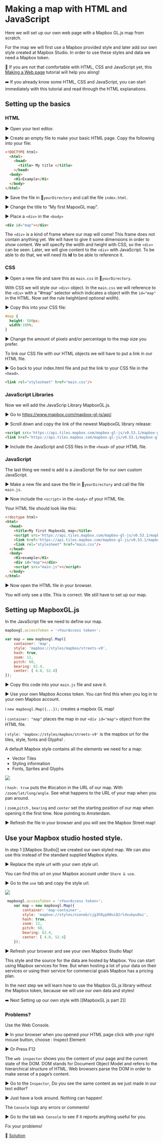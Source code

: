 
# Making a map with HTML and JavaScript

Here we will set up our own web page with a Mapbox GL.js map from scratch. 

For the map we will first use a Mapbox provided style and later add our own style created at Mapbox Studio. In order to use these styles and data we need a Mapbox token. 

:link: If you are not that comfortable with HTML, CSS and JavaScript yet, this [Making a Web page](https://github.com/NieneB/Webmapping_for_beginners/wiki/Making-a-web-page) tutorial will help you along!

:arrow_right: If you already know some HTML, CSS and JavaScript, you can start immediately with this tutorial and read through the HTML explanations. 

## Setting up the basics 

### HTML 

:arrow_forward: Open your text editor.

:arrow_forward: Create an empty file to make your basic HTML page. Copy the following into your file:

``` html
<!DOCTYPE html>
  <html>
    <head>
      <title> My title </title>
    </head>
  <body>
    <H1>Example</H1>
  </body>
</html>
```

:arrow_forward: Save the file in :open_file_folder:`yourDirectory` and call the file `index.html`.

:arrow_forward: Change the title to “My first MapoxGL map".

:arrow_forward: Place a `<div>` in the `<body>` 


``` html
<div id="map"></div>
```

The `<div>` is a kind of frame where our map will come! This frame does not contain anything yet. We will have to give it some dimensions in order to show content. We will specify the width and height with CSS, so the `<div>` can be seen. Later, we will give content to the `<div>` with JavaScript. To be able to do that, we will need its **id** to be able to reference it.

### CSS 

:arrow_forward: Open a new file and save this as `main.css` in :open_file_folder:`yourDirectory`.

With CSS we will style our `<div>` object. In the `main.css` we will reference to the `<div>` with a "#map" selector which indicates a object with the `id="map"` in the HTML. Now set the rule height(and optional width). 

:arrow_forward: Copy this into your CSS file:

``` css
#map { 
  height: 500px; 
  width:100%;
} 
```

:arrow_forward: Change the amount of pixels and/or percentage to the map size you prefer.

To link our CSS file with our HTML objects we will have to put a link in our HTML file. 

:arrow_forward: Go back to your index.html file and put the link to your CSS file in the `<head>`.


``` html
<link rel="stylesheet" href="main.css"/>
```

### JavaScript Libraries

Now we will add the JavaScrip Library MapboxGL.js.

:arrow_forward: Go to https://www.mapbox.com/mapbox-gl-js/api/.

:arrow_forward: Scroll down and copy the link of the newest MapboxGL library release:


``` html
<script src='https://api.tiles.mapbox.com/mapbox-gl-js/v0.53.1/mapbox-gl.js'></script>
<link href='https://api.tiles.mapbox.com/mapbox-gl-js/v0.53.1/mapbox-gl.css' rel='stylesheet' />
```

:arrow_forward: Include the JavaScript and CSS files in the `<head>` of your HTML file.

### JavaScript 

The last thing we need is add is a JavaScript file for our own custom JavaScript. 

:arrow_forward: Make a new file and save the file in :open_file_folder:`yourDirectory`
 and call the file `main.js`.

:arrow_forward: Now include the `<script>` in the `<body>` of your HTML file. 

Your HTML file should look like this:

``` html
<!doctype html>
<html>
  <head>
    <title>My first MapboxGL map</title>  
    <script src='https://api.tiles.mapbox.com/mapbox-gl-js/v0.53.1/mapbox-gl.js'></script>
    <link href='https://api.tiles.mapbox.com/mapbox-gl-js/v0.53.1/mapbox-gl.css' rel='stylesheet'/>
    <link rel="stylesheet" href="main.css"/>
  </head>
  <body>
    <H1>example</H1>
    <div id="map"></div>
    <script src="main.js"></script>
  </body>
</html>
```

:arrow_forward: Now open the HTML file in your browser.

You will only see a title. This is correct. We still have to set up our map. 

## Setting up MapboxGL.js

In the JavaScript file we need to define our map. 

```js
mapboxgl.accessToken = '<YourAccess token>';

var map = new mapboxgl.Map({
    container: 'map',
    style: 'mapbox://styles/mapbox/streets-v9',
    hash: true,
    zoom: 11,
    pitch: 60,
    bearing: 62.4,
    center: [ 4.8, 52.4]
});
```

:arrow_forward: Copy this code into your `main.js` file and save it. 

:arrow_forward: Use your own Mapbox Access token. You can find this when you log in to your own Mapbox account. 

:information_source: `new mapboxgl.Map({...});` creates a mapbox GL map! 

:information_source: `container: "map"` places the map in our `<div id="map">` object from the HTML file. 

:information_source: `style: 'mapbox://styles/mapbox/streets-v9'` is the mapbox url for the tiles, style, fonts and Glyphs! . 


A default Mapbox style contains all the elements we need for a map:

- Vector Tiles
- Styling information
- Fonts, Sprites and Glyphs

![](img/tiles_styles_sprites_glyphs.png)

:information_source: `hash: true` puts the #location in the URL of our map. With `/zoom/lat/long/angle`. See what happens to the URL of your map when you pan around. 

:information_source: `zoom`,`pitch` , `bearing` and `center` set the starting position of our map when opening it the first time. Now pointing to Amsterdam. 

:arrow_forward: Refresh the file in your browser and you will see the Mapbox Street map!

## Use your Mapbox studio hosted style.

In step 1 [[Mapbox Studio]] we created our own styled map. We can also use this instead of the standard supplied Mapbox styles. 

:arrow_forward: Replace the style url with your own style url. 

You can find this url on your Mapbox account under `Share & use`.

:arrow_forward: Go to the `use` tab and copy the style url.

![](img/shareuse.png)

```js
 mapboxgl.accessToken = '<YourAccess token>';
    var map = new mapboxgl.Map({
        container: 'map-container',
        style: 'mapbox://styles/nieneb/cjg3h8yp80oi82rldxukpu0oi',
        hash: true,
        zoom: 11,
        pitch: 60,
        bearing: 62.4,
        center: [ 4.8, 52.4]
    });
```

:arrow_forward: Refresh your browser and see your own Mapbox Studio Map! 

This style and the source for the data are hosted by Mapbox. You can start using Mapbox services for free. But when hosting a lot of your data on their services or using their service for commercial goals Mapbox has a pricing plan. 

In the next step we will learn how to use the Mapbox GL.js library without the Mapbox token, because we will use our own data and styles!

:arrow_right: Next Setting up our own style with [[MapboxGL js part 2]]

### Problems?

Use the Web Console. 

:arrow_forward: In your browser when you opened your HTML page click with your right mouse button, choose : Inspect Element 

:arrow_forward: Or Press F12

The `web inspector` shows you the content of your page and the current state of the DOM. DOM stands for Document Object Model and refers to the hierarchical structure of HTML. Web browsers parse the DOM in order to make sense of a page’s content.

:arrow_forward: Go to the `Inspector`, Do you see the same content as we just made in our text editor?

:arrow_forward: Just have a look around. Nothing can happen!

The `Console` logs any errors or comments! 

:arrow_forward: Go to the tab `Web Console` to see if it reports anything useful for you.

Fix your problems! 

:no_entry_sign: [Solution](https://github.com/NieneB/aeres_workshop/tree/master/mapbox-gl-js-part-1)
